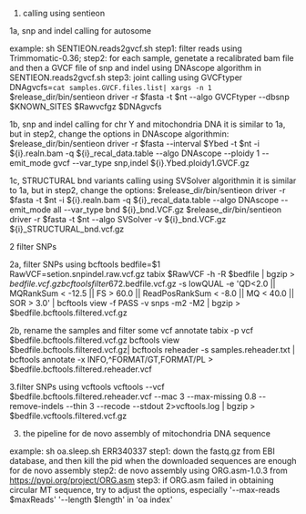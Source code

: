 
1.  calling using sentieon

1a, snp and indel calling for autosome

example: sh SENTIEON.reads2gvcf.sh 
step1: filter reads using Trimmomatic-0.36;
step2: for each sample, genetate a recalibrated bam file and then a  GVCF file of snp and indel using DNAscope algorithm  in SENTIEON.reads2gvcf.sh
step3: joint calling using GVCFtyper
DNAgvcfs=`cat samples.GVCF.files.list| xargs -n 1`
$release_dir/bin/sentieon driver -r $fasta -t $nt  --algo GVCFtyper --dbsnp $KNOWN_SITES  $Rawvcfgz  $DNAgvcfs	

1b, snp and indel calling for chr Y and mitochondria DNA
it is similar to 1a, but in step2, change the options in DNAscope algorithmin:
$release_dir/bin/sentieon driver  -r $fasta  --interval $Ybed -t $nt -i ${i}.realn.bam  -q ${i}_recal_data.table --algo DNAscope --ploidy 1 --emit_mode gvcf --var_type snp,indel ${i}.Ybed.ploidy1.GVCF.gz


1c, STRUCTURAL bnd variants calling using SVSolver algorithmin
it is similar to 1a, but in step2, change the options:
$release_dir/bin/sentieon driver -r $fasta -t $nt -i ${i}.realn.bam  -q ${i}_recal_data.table --algo DNAscope --emit_mode all --var_type bnd ${i}_bnd.VCF.gz
$release_dir/bin/sentieon driver -r $fasta -t $nt --algo SVSolver -v ${i}_bnd.VCF.gz  ${i}_STRUCTURAL_bnd.vcf.gz


2 filter SNPs

2a, filter SNPs using bcftools
bedfile=$1
RawVCF=setion.snpindel.raw.vcf.gz
tabix $RawVCF -h -R $bedfile | bgzip > $bedfile.vcf.gz
bcftools filter 672.$bedfile.vcf.gz  -s lowQUAL -e 'QD<2.0 || MQRankSum < -12.5 || FS > 60.0 || ReadPosRankSum < -8.0 || MQ < 40.0 || SOR > 3.0'  |  bcftools view -f PASS -v snps  -m2 -M2 | bgzip > $bedfile.bcftools.filtered.vcf.gz
  
2b, rename the samples and filter some vcf annotate
tabix -p vcf $bedfile.bcftools.filtered.vcf.gz 
  bcftools view $bedfile.bcftools.filtered.vcf.gz|  bcftools  reheader -s  samples.reheader.txt | bcftools annotate -x INFO,^FORMAT/GT,FORMAT/PL  > $bedfile.bcftools.filtered.reheader.vcf
 
3.filter SNPs using vcftools
vcftools --vcf $bedfile.bcftools.filtered.reheader.vcf --mac 3   --max-missing 0.8  --remove-indels --thin 3 --recode --stdout 2>vcftools.log | bgzip > $bedfile.vcftools.filtered.vcf.gz



3. the pipeline for de novo assembly of mitochondria DNA sequence 

example: sh oa.sleep.sh ERR340337 
step1: down the fastq.gz from EBI database, and then kill the pid when the downloaded sequences are enough for de novo assembly
step2: de novo assembly using ORG.asm-1.0.3 from https://pypi.org/project/ORG.asm
step3: if ORG.asm failed in obtaining circular MT sequence, try to adjust the options, especially '--max-reads $maxReads' '--length $length' in 'oa  index'

